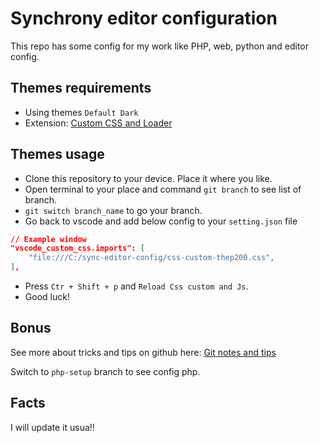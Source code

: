 # Synchrony editor configuration
This repo has some config for my work like PHP, web, python and editor config.

## Themes requirements
- Using themes `Default Dark`
- Extension: [Custom CSS and Loader](https://marketplace.visualstudio.com/items?itemName=be5invis.vscode-custom-css)

## Themes usage
- Clone this repository to your device. Place it where you like.
- Open terminal to your place and command `git branch` to see list of branch.
- `git switch branch_name` to go your branch.
- Go back to vscode and add below config to your `setting.json` file
```json
// Example window
"vscode_custom_css.imports": [
    "file:///C:/sync-editor-config/css-custom-thep200.css",
],
```
- Press `Ctr + Shift + p` and `Reload Css custom and Js`.
- Good luck!

## Bonus
See more about tricks and tips on github here: [Git notes and tips](https://github.com/thep200/git-notes)

Switch to `php-setup` branch to see config php.

## Facts
I will update it usua!!
